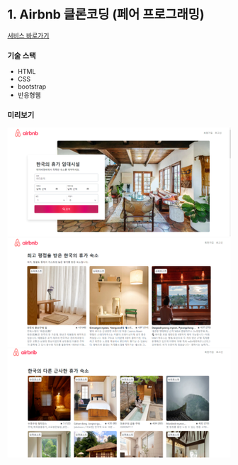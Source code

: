 # 1. Airbnb 클론코딩 (페어 프로그래밍) 
[서비스 바로가기](https://dreamofheaven.github.io/airbnb_clone/main.html)
### 기술 스택
<ul>
  <li>HTML</li>
  <li>CSS</li>
  <li>bootstrap</li>
  <li>반응형웹</li>
</ul>

### 미리보기
<img src="../readme_img/image01.png" alt="메인화면">
<img src="../readme_img/image02.png" alt="메인화면">
<img src="../readme_img/image03.png" alt="메인화면">

